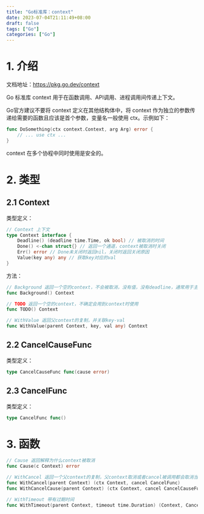 ```yaml
---
title: "Go标准库：context"
date: 2023-07-04T21:11:49+08:00
draft: false
tags: ["Go"]
categories: ["Go"]
---
```


# 1. 介绍

文档地址：https://pkg.go.dev/context

Go 标准库 context 用于在函数调用、API调用、进程调用间传递上下文。

Go官方建议不要将 context 定义在其他结构体中，将 context 作为独立的参数传递给需要的函数且应该是首个参数，变量名一般使用 ctx。示例如下：

```go
func DoSomething(ctx context.Context, arg Arg) error {
	// ... use ctx ...
}
```

context 在多个协程中同时使用是安全的。

# 2. 类型

## 2.1 Context

类型定义：

```go
// Context 上下文
type Context interface {
	Deadline() (deadline time.Time, ok bool) // 被取消的时间
	Done() <-chan struct{} // 返回一个通道，context被取消时关闭
	Err() error // Done未关闭时返回nil，关闭时返回关闭原因
	Value(key any) any // 获取key对应的val
}
```

方法：

```go
// Background 返回一个空的context，不会被取消，没有值，没有deadline，通常用于主函数、初始化、测试、最上层接收请求时
func Background() Context

// TODO 返回一个空的context，不确定会用到context时使用
func TODO() Context

// WithValue 返回父context的复制，并关联key-val
func WithValue(parent Context, key, val any) Context
```

## 2.2 CancelCauseFunc

类型定义：

```go
type CancelCauseFunc func(cause error)
```

## 2.3 CancelFunc

类型定义：

```go
type CancelFunc func()
```

# 3. 函数

```go
// Cause 返回解释为什么context被取消
func Cause(c Context) error

// WithCancel 返回一个父context的复制，父context取消或者cancel被调用都会取消当前context
func WithCancel(parent Context) (ctx Context, cancel CancelFunc)
func WithCancelCause(parent Context) (ctx Context, cancel CancelCauseFunc)

// WithTimeout 带有过期时间
func WithTimeout(parent Context, timeout time.Duration) (Context, CancelFunc)
```

